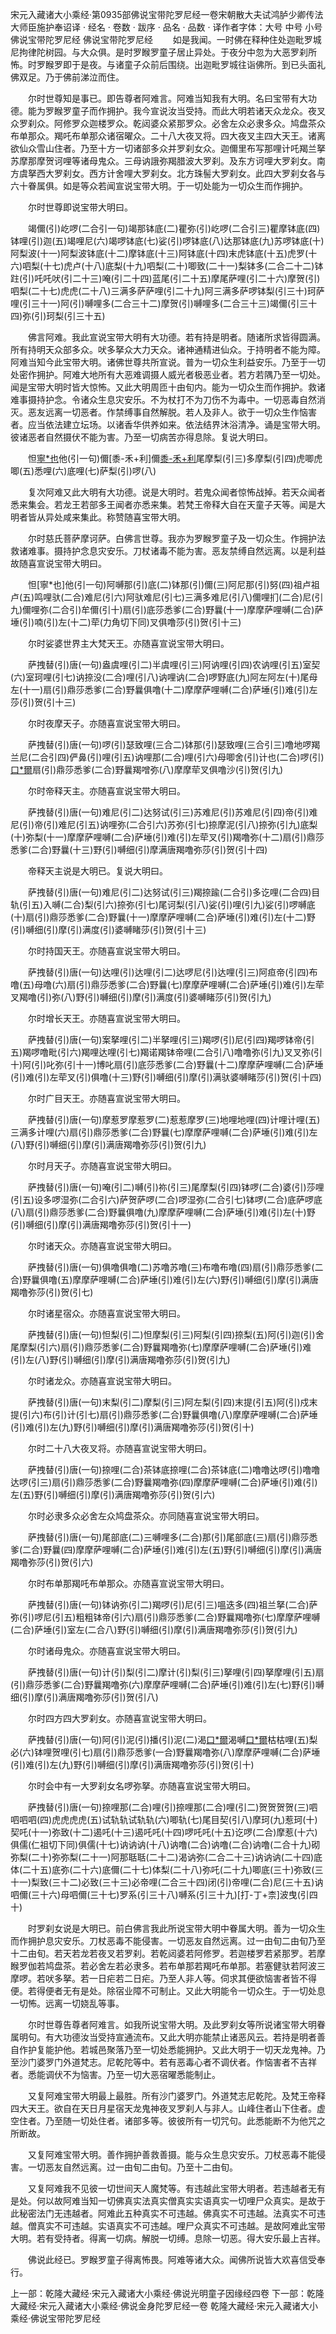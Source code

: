 宋元入藏诸大小乘经·第0935部佛说宝带陀罗尼经一卷宋朝散大夫试鸿胪少卿传法大师臣施护奉诏译
· 经名 · 卷数 · 跋序
· 品名 · 品数 · 译作者字体：大号 中号 小号
佛说宝带陀罗尼经
佛说宝带陀罗尼经
　　如是我闻。一时佛在释种住处迦毗罗城尼拘律陀树园。与大众俱。是时罗睺罗童子居止异处。于夜分中忽为大恶罗刹所怖。时罗睺罗即于是夜。与诸童子众前后围绕。出迦毗罗城往诣佛所。到已头面礼佛双足。乃于佛前涕泣而住。

　　尔时世尊知是事已。即告尊者阿难言。阿难当知我有大明。名曰宝带有大功德。能为罗睺罗童子而作拥护。我今宣说汝当受持。而此大明若诸天众龙众。夜叉众罗刹众。阿修罗众迦楼罗众。乾闼婆众紧那罗众。必舍左众必隶多众。鸠盘茶众布单那众。羯吒布单那众诸宿曜众。二十八大夜叉将。四大夜叉主四大天王。诸离欲仙众雪山住者。乃至十方一切诸部多众并罗刹女众。迦儞里布写那哩计吒羯兰拏苏摩那摩贺诃哩等诸母鬼众。三母讷誐弥羯腊波大罗刹。及东方诃哩大罗刹女。南方虞拏西大罗刹女。西方计舍哩大罗刹女。北方珠髻大罗刹女。此四大罗刹女各与六十眷属俱。如是等众若闻宣说宝带大明。于一切处能为一切众生而作拥护。

　　尔时世尊即说宝带大明曰。

　　竭儞(引)屹啰(二合引一句)竭那钵底(二)瞿弥(引)屹啰(二合引三)瞿摩钵底(四)钵哩(引)迦(五)竭哩尼(六)竭啰钵底(七)娑(引)啰钵底(八)达那钵底(九)苏啰钵底(十)阿梨波(十一)阿梨波钵底(十二)摩钵底(十三)阿钵底(十四)末虎钵底(十五)虎罗(十六)呬梨(十七)虎卢(十八)底梨(十九)呬梨(二十)唧致(二十一)梨钵多(二合二十二)钵跓(引)吒吒吠(引二十三)唵(引二十四)蓝尾(引二十五)摩尾萨哩(引二十六)摩贺(引)呬梨(二十七)虎虎(二十八)三满多萨萨哩(引二十九)阿三满多萨啰钵梨(引三十)珂萨哩(引三十一)阿(引)嚩哩多(二合三十二)摩贺(引)嚩哩多(二合三十三)竭儞(引三十四)弥(引)珂梨(引三十五)

　　佛言阿难。我此宣说宝带大明有大功德。若有持是明者。随诸所求皆得圆满。所有持明天众部多众。吠多拏众大力天众。诸神通精进仙众。于持明者不能为障。阿难当知今此宝带大明。诸佛世尊共所宣说。普为一切众生利益安乐。乃至于一切处密作拥护。阿难大地所有大恶难调摄人威光者极恶业者。若方若隅乃至一切处。闻是宝带大明时皆大惊怖。又此大明周匝十由旬内。能为一切众生而作拥护。救诸难事摄持护念。令诸众生息灾安乐。不为杖打不为刀伤不为毒中。一切恶毒自然消灭。恶友远离一切恶者。作禁缚事自然解脱。若人及非人。欲于一切众生作恼害者。应当依法建立坛场。以诸香华供养如来。依法结界沐浴清净。诵是宝带大明。彼诸恶者自然摄伏不能为害。乃至一切病苦亦得息除。复说大明曰。

　　怛[寧*也](切身下同)他(引一句)儞[黍-禾+利]儞[黍-禾+利](二)尾摩梨(引三)多摩梨(引四)虎唧虎唧(五)悉哩(六)底哩(七)萨梨(引)啰(八)

　　复次阿难又此大明有大功德。说是大明时。若鬼众闻者惊怖战掉。若天众闻者悉来集会。若龙王若部多王闻者亦悉来集。若梵王帝释大自在天童子天等。闻是大明者皆从异处咸来集此。称赞随喜宝带大明。

　　尔时慈氏菩萨摩诃萨。白佛言世尊。我亦为罗睺罗童子及一切众生。作拥护法救诸难事。摄持护念息灾安乐。刀杖诸毒不能为害。恶友禁缚自然远离。以是利益故随喜宣说宝带大明曰。

　　怛[寧*也]他(引一句)阿嚩那(引)底(二)钵那(引)儞(三)阿尼那(引)努(四)祖卢祖卢(五)鸣哩驮(二合)难尼(引六)阿驮难尼(引七)三满多难尼(引八)儞哩扪(二合)尼(引九)儞哩弥(二合引)牟儞(引十)扇(引)底莎悉爹(二合)野曩(十一)摩摩萨哩嚩(二合)萨埵(引)喃(引)左(十二)荦(力角切下同)叉俱噜莎(引)贺(引十三)

　　尔时娑婆世界主大梵天王。亦随喜宣说宝带大明曰。

　　萨拽替(引)唐(一句)盎虞哩(引二)半虞哩(引三)阿讷哩(引四)农讷哩(引五)室契(六)室珂哩(引七)讷捺没(二合)哩(引八)讷哩讷(二合)啰野底(九)阿左阿左(十)尾母左(十一)扇(引)鼎莎悉爹(二合)野曩俱噜(十二)摩摩萨哩嚩(二合)萨埵(引)难(引)左莎(引)贺(引十三)

　　尔时夜摩天子。亦随喜宣说宝带大明曰。

　　萨拽替(引)唐(一句)啰(引)瑟致哩(三合二)钵那(引)瑟致哩(三合引三)噜地啰羯兰尼(二合引四)俨鼻(引)哩(引五)讷哩那(二合)哩(引六)母唧舍(引)计也(二合)啰(引)[口*爾](引七)扇(引)鼎莎悉爹(二合)野曩羯噌弥(八)摩摩荦叉俱噜沙(引)贺(引九)

　　尔时帝释天主。亦随喜宣说宝带大明曰。

　　萨拽替(引)唐(一句)难尼(引二)达努试(引三)苏难尼(引)苏难尼(引四)帝(引)难尼(引)帝(引)难尼(引五)讷哩弥(二合引六)苏弥(引七)捺摩泥(引八)捺弥(引九)底梨(十)弥梨(十一)摩摩萨哩嚩(二合)萨埵(引)难(引)左荦叉(引)羯噜弥(十二)扇(引)鼎莎悉爹(二合)野曩(十三)野(引)嚩细(引)摩满唐羯噜弥莎(引)贺(引十四)

　　帝释天主说是大明已。复说大明曰。

　　萨拽替(引)唐(一句)难尼(引二)达努试(引三)羯捺踰(二合引)多讫哩(二合四)目轨(引五)入嚩(二合)梨(引六)捺弥(引七)尾诃梨(引八)娑(引)哩(引九)娑(引)啰嚩底(十)扇(引)鼎莎悉爹(二合)野曩(十一)摩摩萨哩嚩(二合)萨埵(引)难(引)左(十二)野(引)嚩细(引)摩(引)满度(引)婆嚩睹莎(引)贺(引十三)

　　尔时持国天王。亦随喜宣说宝带大明曰。

　　萨拽替(引)唐(一句)达哩(引)达哩(引二)达啰尼(引)达哩(引三)阿疸帝(引四)布噜(五)母噜(六)扇(引)鼎莎悉爹(二合)野曩(七)摩摩萨哩嚩(二合)萨埵(引)难(引)左荦叉羯噜(引)弥(八)野(引)嚩细(引)摩(引)满度(引)婆嚩睹莎(引)贺(引九)

　　尔时增长天王。亦随喜宣说宝带大明曰。

　　萨拽替(引)唐(一句)案拏哩(引二)半拏哩(引三)羯啰(引)尼(引四)羯啰钵帝(引五)羯啰噜毗(引六)羯哩达哩(引七)羯诺羯钵帝哩(二合引八)噜噜弥(引九)叉叉弥(引十)阿(引)叱弥(引十一)博叱扇(引)底莎悉爹(二合)野曩(十二)摩摩萨哩嚩(二合)萨埵(引)难(引)左荦叉(引)俱噜(十三)野(引)嚩细(引)摩(引)满驮婆嚩睹莎(引)贺(引十四)

　　尔时广目天王。亦随喜宣说宝带大明曰。

　　萨拽替(引)唐(一句)摩惹罗摩惹罗(二)惹惹摩罗(三)地哩地哩(四)计哩计哩(五)三满多计哩(六)扇(引)鼎莎悉爹(二合)野曩(七)摩摩萨哩嚩(二合)萨埵(引)难(引)左(八)野(引)嚩细(引)摩(引)满唐羯噜弥莎(引)贺(引九)

　　尔时月天子。亦随喜宣说宝带大明曰。

　　萨拽替(引)唐(一句)唵(引二)嚩(引)祢(引三)尾摩梨(引四)钵啰(二合)婆(引)莎哩(引五)设多啰湿弥(二合引六)萨贺萨啰(二合)啰湿弥(二合引七)钵啰(二合)底萨啰底(八)扇(引)鼎莎悉爹(二合)野曩俱噜(九)摩摩萨哩嚩(二合)萨埵(引)难(引)左(十)野(引)嚩细(引)摩(引)满唐羯噜弥莎(引)贺(引十一)

　　尔时诸天众。亦随喜宣说宝带大明曰。

　　萨拽替(引)唐(一句)俱噜俱噜(二)苏噜苏噜(三)布噜布噜(四)扇(引)鼎莎悉爹(二合)野曩俱噜(五)摩摩萨哩嚩(二合)萨埵(引)难(引)左(六)野(引)嚩细(引)摩(引)满唐羯噜弥莎(引)贺(引七)

　　尔时诸星宿众。亦随喜宣说宝带大明曰。

　　萨拽替(引)唐(一句)怛梨(引二)怛摩梨(引三)阿梨(引四)捺梨(五)阿(引)迦(引)舍尾摩梨(引六)扇(引)鼎莎悉爹(二合)野曩羯噜弥(七)摩摩萨哩嚩(二合)萨埵(引)难(引)左(八)野(引)嚩细(引)摩(引)满唐羯噜弥莎(引)贺(引九)

　　尔时诸龙众。亦随喜宣说宝带大明曰。

　　萨拽替(引)唐(一句)末梨(引二)摩梨(引三)阿左梨(引四)末提(引五)阿(引)戍末提(引六)布(引)计(引七)扇(引)鼎莎悉爹(二合)野曩俱噜(八)摩摩萨哩嚩(二合)萨埵(引)难(引)左(九)野(引)嚩细(引)摩(引)满唐羯噜弥莎(引)贺(引十)

　　尔时二十八大夜叉将。亦随喜宣说宝带大明曰。

　　萨拽替(引)唐(一句)捺哩(二合)茶钵底捺哩(二合)茶钵底(二)噜噜达啰(引)噜噜达啰(引三)扇(引)鼎莎悉爹(二合)野曩羯噜弥(四)摩摩萨哩嚩(二合)萨埵(引)难(引)左(五)野(引)嚩细(引)摩(引)满唐羯噜弥莎(引)贺(引六)

　　尔时必隶多众必舍左众鸠盘茶众。亦同随喜宣说宝带大明曰。

　　萨拽替(引)唐(一句)尾部底(二)三嚩哩多(二合)那(引)尾部底(三)扇(引)鼎莎悉爹(二合)野曩(四)摩摩萨哩嚩(二合)萨埵(引)难(引)左(五)野(引)嚩细(引)摩(引)满唐羯噜弥莎(引)贺(引六)

　　尔时布单那羯吒布单那众。亦随喜宣说宝带大明曰。

　　萨拽替(引)唐(一句)钵讷弥(引二)羯啰(引)尼(引三)嗢迭多(四)祖兰拏(二合)萨弥(引)啰尼(引五)粗粗钵帝(引六)扇(引)鼎莎悉爹(二合)野曩羯噜弥(七)摩摩萨哩嚩(二合)萨埵(引)室左(二合八)野(引)嚩细(引)摩(引)满唐羯噜弥莎(引)贺(引九)

　　尔时诸母鬼众。亦随喜宣说宝带大明曰。

　　萨拽替(引)唐(一句)计(引)梨(引二)摩计(引)梨(引三)拏哩(引四)拏摩哩(引五)扇(引)鼎莎悉爹(二合)野曩羯噜弥(六)摩摩萨哩嚩(二合)萨埵(引)难(引)左(七)野(引)嚩细(引)摩(引)满唐羯噜弥莎(引)贺(引八)

　　尔时四方四大罗刹女。亦随喜宣说宝带大明曰。

　　萨拽替(引)唐(一句)阿(引)泥(引)播(引)泥(二)渴[口*爾](引三)渴嚩[口*爾](引四)枯枯哩(五)梨必(六)钵哩贺哩(引七)扇(引)鼎莎悉爹(一合)野曩羯噜弥(八)摩摩萨哩嚩(二合)萨埵(引)难(引)左(九)野(引)嚩细(引)摩(引)满唐羯噜弥莎(引)贺(引十)

　　尔时会中有一大罗刹女名啰弥拏。亦随喜宣说宝带大明曰。

　　萨拽替(引)唐(一句)捺哩那(二合)哩(引)捺哩那(二合)哩(引二)贺贺贺贺(三)呬呬呬呬(四)虎虎虎虎(五)试轨轨试轨轨(六)唧轨(七)尾目契(引八)摩珂(九)惹珂(十)契吒(十一)弥致(十二)遏吒(十三)遏吒吒(十四)啰吒吒(十五)讫啰(二合)摩惹(十六)俱儒(仁祖切下同)俱儒(十七)讷讷讷(十八)讷噜(二合)讷噜(二合)讷噜(二合十九)砌弥梨(二十)弥弥梨(二十一)阿那聒聒(二十二)渴讷弥(二合二十三)讷讷讷(二十四)底体(二十五)底弥(二十六)底儞(二十七)体梨(二十八)弥吒(二十九)唧底(三十)弥致(三十一)梨致(三十二)必致(三十三)必帝哩(二合三十四)闭(引)帝哩(二合)尼(三十五)讷呬儞(三十六)母呬儞(三十七)罗系(引三十八)嚩系(引三十九)[打-丁+柰]波曳(引四十)

　　时罗刹女说是大明已。前白佛言我此所说宝带大明中眷属大明。善为一切众生而作拥护息灾安乐。刀杖恶毒不能侵害。一切恶友自然远离。过一由旬二由旬乃至十二由旬。若天若龙若夜叉若罗刹。若乾闼婆若阿修罗。若迦楼罗若紧那罗。若摩睺罗伽若鸠盘茶。若必舍左若必隶多。若布单那若羯吒布单那。若塞健驮若阿波三摩啰。若吠多拏。若一日疟若二日疟。乃至人非人等。伺求其便欲恼害者皆不得便。若得便者无有是处。除宿业障不可制止。又此大明能令一切众生。于一切处息一切怖。远离一切娆乱等事。

　　尔时世尊告尊者阿难言。如我所说宝带大明。及此罗刹女等所说诸宝带大明眷属明句。有大功德汝当受持宣通流布。又此大明亦能禁止诸恶风云。若持是明者善自作护复能护他。若城邑聚落乃至一切处悉能拥护。又此大明于一切天龙鬼神。乃至沙门婆罗门外道梵志。尼乾陀等中。若有恶毒心者不调伏者。作恼害者不吉祥者。悉能调伏不为恼害。乃至一切大恶宿曜悉能制止。

　　又复阿难宝带大明最上最胜。所有沙门婆罗门。外道梵志尼乾陀。及梵王帝释四大天王。欲自在天日月星宿天龙鬼神夜叉罗刹人与非人。山峰住者山下住者。虚空住者。乃至随一切处住者。诸部多等。彼彼所有一切咒句。此悉能断不为他咒之所断故。

　　又复阿难宝带大明。善作拥护善救善摄。能与众生息灾安乐。刀杖恶毒不能侵害。一切恶友自然远离。过一由旬二由旬。乃至十二由旬。

　　又复阿难我不见彼一切世间天人魔梵等。有违越此宝带大明者。若违越者无有是处。何以故阿难当知一切佛真实法真实僧真实实语真实一切哩尸众真实。是故于此秘密法门无违越者。阿难此五种真实不可违越。佛真实不可违越。法真实不可违越。僧真实不可违越。实语真实不可违越。哩尸众真实不可违越。是故阿难此宝带大明。若有受持者。得离一切病。解脱一切缚。息除一切恶。得大安乐最上吉祥。

　　佛说此经已。罗睺罗童子得离怖畏。阿难等诸大众。闻佛所说皆大欢喜信受奉行。

上一部：乾隆大藏经·宋元入藏诸大小乘经·佛说光明童子因缘经四卷
下一部：乾隆大藏经·宋元入藏诸大小乘经·佛说金身陀罗尼经一卷
乾隆大藏经·宋元入藏诸大小乘经·佛说宝带陀罗尼经